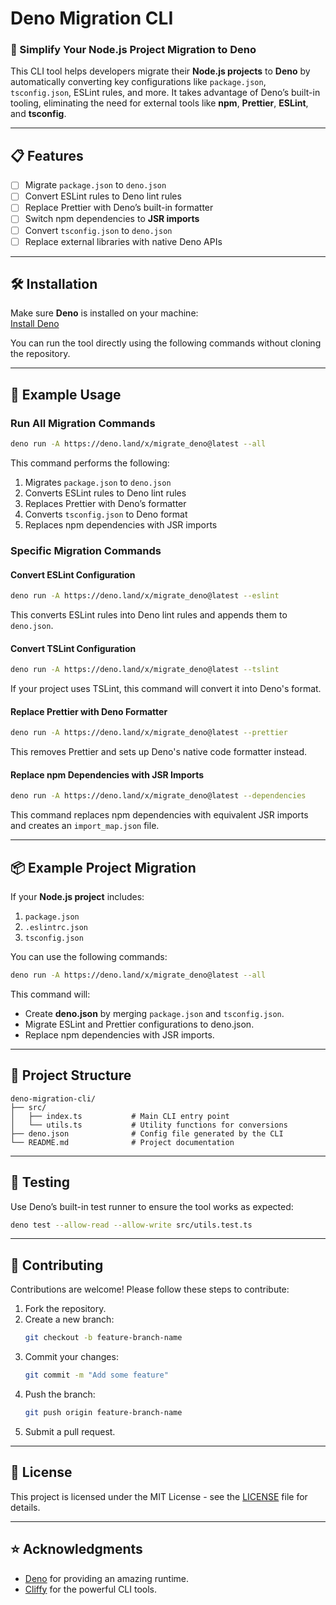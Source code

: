 # Deno Migration CLI

### 🚀 Simplify Your Node.js Project Migration to Deno

This CLI tool helps developers migrate their **Node.js projects** to **Deno** by
automatically converting key configurations like `package.json`,
`tsconfig.json`, ESLint rules, and more. It takes advantage of Deno’s built-in
tooling, eliminating the need for external tools like **npm**, **Prettier**,
**ESLint**, and **tsconfig**.

---

## 📋 Features

- [ ] Migrate `package.json` to `deno.json`
- [ ] Convert ESLint rules to Deno lint rules
- [ ] Replace Prettier with Deno’s built-in formatter
- [ ] Switch npm dependencies to **JSR imports**
- [ ] Convert `tsconfig.json` to `deno.json`
- [ ] Replace external libraries with native Deno APIs

---

## 🛠 Installation

Make sure **Deno** is installed on your machine:\
[Install Deno](https://deno.land/#installation)

You can run the tool directly using the following commands without cloning the
repository.

---

## 📖 Example Usage

### Run All Migration Commands

```bash
deno run -A https://deno.land/x/migrate_deno@latest --all
```

This command performs the following:

1. Migrates `package.json` to `deno.json`
2. Converts ESLint rules to Deno lint rules
3. Replaces Prettier with Deno’s formatter
4. Converts `tsconfig.json` to Deno format
5. Replaces npm dependencies with JSR imports

### Specific Migration Commands

#### Convert ESLint Configuration

```bash
deno run -A https://deno.land/x/migrate_deno@latest --eslint
```

This converts ESLint rules into Deno lint rules and appends them to `deno.json`.

#### Convert TSLint Configuration

```bash
deno run -A https://deno.land/x/migrate_deno@latest --tslint
```

If your project uses TSLint, this command will convert it into Deno's format.

#### Replace Prettier with Deno Formatter

```bash
deno run -A https://deno.land/x/migrate_deno@latest --prettier
```

This removes Prettier and sets up Deno's native code formatter instead.

#### Replace npm Dependencies with JSR Imports

```bash
deno run -A https://deno.land/x/migrate_deno@latest --dependencies
```

This command replaces npm dependencies with equivalent JSR imports and creates
an `import_map.json` file.

---

## 📦 Example Project Migration

If your **Node.js project** includes:

1. `package.json`
2. `.eslintrc.json`
3. `tsconfig.json`

You can use the following commands:

```bash
deno run -A https://deno.land/x/migrate_deno@latest --all
```

This command will:

- Create **deno.json** by merging `package.json` and `tsconfig.json`.
- Migrate ESLint and Prettier configurations to deno.json.
- Replace npm dependencies with JSR imports.

---

## 🌲 Project Structure

```
deno-migration-cli/
├── src/
│   ├── index.ts           # Main CLI entry point
│   └── utils.ts           # Utility functions for conversions
├── deno.json              # Config file generated by the CLI
└── README.md              # Project documentation
```

---

## 🧪 Testing

Use Deno’s built-in test runner to ensure the tool works as expected:

```bash
deno test --allow-read --allow-write src/utils.test.ts
```

---

## 🤝 Contributing

Contributions are welcome! Please follow these steps to contribute:

1. Fork the repository.
2. Create a new branch:
   ```bash
   git checkout -b feature-branch-name
   ```
3. Commit your changes:
   ```bash
   git commit -m "Add some feature"
   ```
4. Push the branch:
   ```bash
   git push origin feature-branch-name
   ```
5. Submit a pull request.

---

## 📜 License

This project is licensed under the MIT License - see the [LICENSE](LICENSE) file
for details.

---

## ⭐ Acknowledgments

- [Deno](https://deno.land/) for providing an amazing runtime.
- [Cliffy](https://deno.land/x/cliffy) for the powerful CLI tools.
